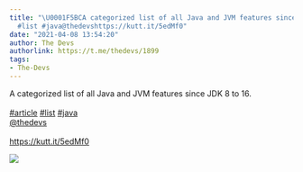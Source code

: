 ```yaml
---
title: "\U0001F5BCA categorized list of all Java and JVM features since JDK 8 to 16.#article
  #list #java@thedevshttps://kutt.it/5edMf0"
date: "2021-04-08 13:54:20"
author: The Devs
authorlink: https://t.me/thedevs/1899
tags:
- The-Devs
---
```

<p>A categorized list of all Java and JVM features since JDK 8 to 16.<br><br><a href="https://t.me/thedevs/1899?q=%23article">#article</a> <a href="https://t.me/thedevs/1899?q=%23list">#list</a> <a href="https://t.me/thedevs/1899?q=%23java">#java</a><br><a href="https://t.me/thedevs" target="_blank">@thedevs</a><br><br><a href="https://kutt.it/5edMf0" target="_blank" rel="noopener">https://kutt.it/5edMf0</a></p><img src="https://cdn4.telesco.pe/file/JDZE4gK5mtwzzsZafNelcwM-upVEIn70HY3MOE06u6ElLVb3iRGGqchz_4jhFwaR7yKO3DRruaIjFcJE-x-dFrIB0Iz-GzSJxOm66lqdgPgRVV7OAVG79uS3_AhwTZNYdIqRscsEA7fkKL532OeSCCtqkeiQVq6frxl0Fv2hBod32btONUn-GgOae8aYvKW41JfasrpcXWxT6OJIbWl1GNo0muRV5Ih_OncMjmsJgQkVGdgfdv-5kZsrmEq1Nk54cSiSqII8Ke6M3j9QInbkQroBBNe2q-wwfaigk5EV-rl2Bbr-XxrcNSjmZ--Xo7gYvU39UGVPBymayhgzoRGQnQ.jpg" referrerpolicy="no-referrer">